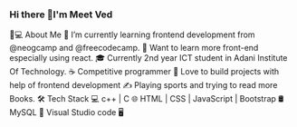 ### Hi there 👋I'm Meet Ved

👨💻 About Me
🔭   I’m currently learning frontend development from @neogcamp and @freecodecamp.
🤔   Want to learn more front-end especially using react.
🎓   Currently 2nd year ICT student in Adani Institute Of Technology.
☕   Competitive programmer
💼   Love to build projects with help of frontend development
✍️   Playing sports  and trying to read more Books.
🛠 Tech Stack
💻   c++ | C
🌐    HTML | CSS | JavaScript | Bootstrap
🛢   MySQL
🔧   Visual Studio code 
🖥   

